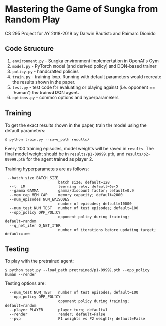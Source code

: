 # Mastering the Game of Sungka from Random Play
CS 295 Project for AY 2018-2019 by Darwin Bautista and Raimarc Dionido

## Code Structure
1. `environment.py` - Sungka environment implementation in OpenAI's Gym
2. `model.py` - PyTorch model (and derived policy) and DQN-based trainer
3. `policy.py` - handcrafted policies
4. `train.py` - training loop. Running with default parameters would recreate the results shown in the paper.
5. `test.py` - test code for evaluating or playing against (i.e. opponent == 'human') the trained DQN agent.
6. `options.py` - common options and hyperparameters

## Training
To get the exact results shown in the paper, train the model using the default parameters:
```
$ python train.py --save_path results/
```
Every 100 training episodes, model weights will be saved in `results`. The final model weight should be in `results/p1-09999.pth`, and `results/p2-09999.pth` for the agent trained as player 2.

Training hyperparameters are as follows:
```
 --batch_size BATCH_SIZE
                        batch size; default=128
  --lr LR               learning rate; default=1e-5
  --gamma GAMMA         gamma/discount factor; default=0.9
  --mem_cap MEM_CAP     memory capacity; default=2000
  --num_episodes NUM_EPISODES
                        number of episodes; default=10000
  --num_test NUM_TEST   number of test episodes; default=100
  --opp_policy OPP_POLICY
                        opponent policy during training; default=random
  --q_net_iter Q_NET_ITER
                        number of iterations before updating target; default=100
```

## Testing
To play with the pretrained agent:
```
$ python test.py --load_path pretrained/p1-09999.pth --opp_policy human --render
```

Testing options are:
```
  --num_test NUM_TEST   number of test episodes; default=100
  --opp_policy OPP_POLICY
                        opponent policy during training; default=random
  --player PLAYER       player turn; default=1
  --render              render; default=False
  --pvp                 P1 weights vs P2 weights; default=False
```
